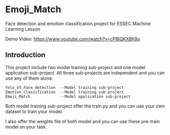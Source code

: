 # Emoji_Match
Face detection and emotion classification project for ESSEC Machine Learning Lesson

Demo Video: https://www.youtube.com/watch?v=cPlBQKXBh9o

## Introduction

This project include two model training sub-project and one model application sub-project. All three sub-projects are independent and you can use any of them alone. 

    Yolo_V5_Face_detection  --Model training sub-project
    Emotion_Classification  --Model training sub-project
    Emoji_Match             --Model application sub-project

Both model training sub-project offer the train.py and you can use your own dataset to train your model.

I also offer the weights file of both model and you can use these pre-train model on your task. 



